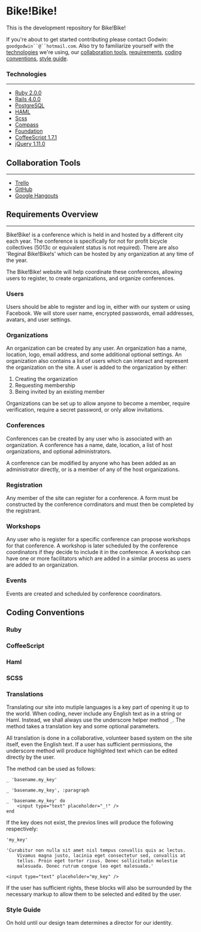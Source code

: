 Bike!Bike!
===========

This is the development repository for Bike!Bike!

If you're about to get started contributing please contact Godwin: `goodgodwin``@``hotmail.com`. Also try to familiarize yourself with the [technologies](#technologies) we're using, our [collaboration tools](#collaboration-tools), [requirements](#requirements-overview), [coding conventions](#coding-conventions), [style guide](#style-guide).

### Technologies ###
-----

* [Ruby 2.0.0][1]
* [Rails 4.0.0][2]
* [PostgreSQL][3]
* [HAML][4]
* [Scss][7]
* [Compass][8]
* [Foundation][5]
* [CoffeeScript 1.7.1][6]
* [jQuery 1.11.0][9]

[1]: http://www.ruby-lang.org/en/
[2]: http://rubyonrails.org/
[3]: http://www.postgresql.org/
[4]: http://haml.info/
[5]: http://foundation.zurb.com/
[6]: http://coffeescript.org/
[7]: http://sass-lang.com/
[8]: http://compass-style.org/
[9]: http://jquery.com/


## Collaboration Tools ##
-----

* [Trello][10]
* [GitHub][11]
* [Google Hangouts][12]

[10]: https://trello.com/b/X4TGKQ1L/rails-tasks
[11]: https://github.com/bikebike/BikeBike
[12]: http://www.google.com/+/learnmore/hangouts/


## Requirements Overview ##
-----

Bike!Bike! is a conference which is held in and hosted by a different city each year. The conference is specifically for not for profit bicycle collectives (5013c or equivalent status is not required). There are also 'Reginal Bike!Bike!s' which can be hosted by any organization at any time of the year.

The Bike!Bike! website will help coordinate these conferences, allowing users to register, to create organizations, and organize conferences.

### Users ###
Users should be able to register and log in, either with our system or using Facebook. We will store user name, encrypted passwords, email addresses, avatars, and user settings.

### Organizations ###
An organization can be created by any user. An organization has a name, location, logo, email address, and some additional optional settings. An organization also contains a list of users which can interact and represent the organization on the site. A user is added to the organization by either:

1.	Creating the organization
2.	Requesting membership
3.	Being invited by an existing member

Organizations can be set up to allow anyone to become a member, require verification, require a secret password, or only allow invitations.

### Conferences ###

Conferences can be created by any user who is associated with an organization. A conference has a name, date, location, a list of host organizations, and optional administrators.

A conference can be modified by anyone who has been added as an administrator directly, or is a member of any of the host organizations.

### Registration ###
Any member of the site can register for a conference. A form must be constructed by the conference corrdinators and must then be completed by the registrant.

### Workshops ###
Any user who is register for a specific conference can propose workshops for that conference. A workshop is later scheduled by the conference coordinators if they decide to include it in the conference. A workshop can have one or more facilitators which are added in a similar process as users are added to an organization.


### Events ###
Events are created and scheduled by conference coordinators.


## Coding Conventions ##

### Ruby ###

### CoffeeScript ###

### Haml ###

### SCSS ###

### Translations ###

Translating our site into mutiple languages is a key part of opening it up to the world. When coding, never include any English text as in a string or Haml. Instead, we shall always use the underscore helper method `_`. The method takes a translation key and some optional parameters.

All translation is done in a collaborative, volunteer based system on the site itself, even the English text. If a user has sufficient permissions, the underscore method will produce highlighted text which can be edited directly by the user.

The method can be used as follows:

	_ 'basename.my_key'

	_ 'basename.my_key', :paragraph

	_ 'basename.my_key' do
		<input type="text" placeholder="_!" />
	end

If the key does not exist, the previos lines will produce the following respectively:

	'my_key'
	
	'Curabitur non nulla sit amet nisl tempus convallis quis ac lectus.
		Vivamus magna justo, lacinia eget consectetur sed, convallis at
		tellus. Proin eget tortor risus. Donec sollicitudin molestie
		malesuada. Donec rutrum congue leo eget malesuada.'

	<input type="text" placeholder="my_key" />

If the user has sufficient rights, these blocks will also be surrounded by the necessary markup to allow them to be selected and edited by the user.

### Style Guide ###

On hold until our design team determines a director for our identity.
